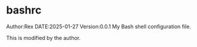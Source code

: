 # bashrc
Author:Rex
DATE:2025-01-27
Version:0.0.1
My Bash shell configuration file.

This is modified by the author.